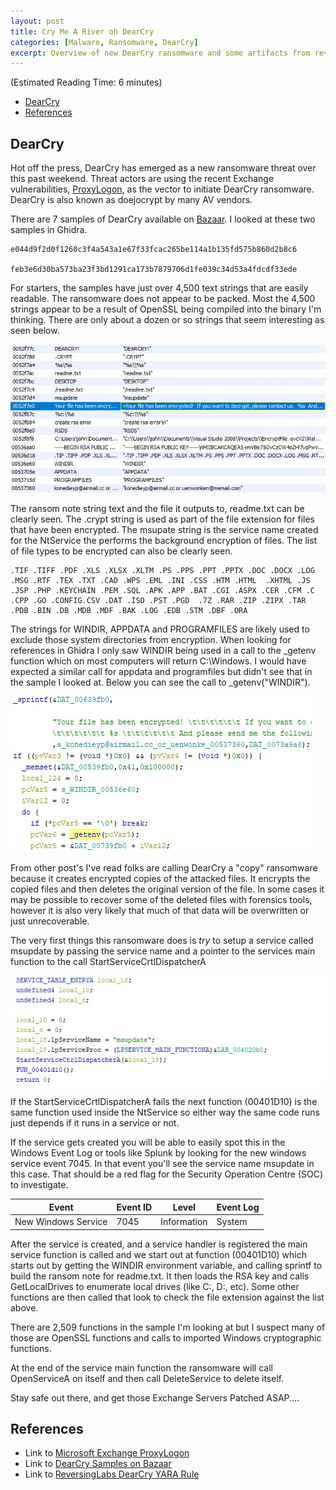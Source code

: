 ```yaml
---
layout: post
title: Cry Me A River oh DearCry
categories: [Malware, Ransomware, DearCry]
excerpt: Overview of new DearCry ransomware and some artifacts from reverse engineering a couple DearCry samples.  
---
```


(Estimated Reading Time: 6 minutes)

- [DearCry](#dearcry)
- [References](#references)

## DearCry

Hot off the press, DearCry has emerged as a new ransomware threat over this past weekend. Threat actors are using the recent Exchange vulnerabilities, [ProxyLogon](https://www.microsoft.com/security/blog/2021/03/02/hafnium-targeting-exchange-servers/#scan-log), as the vector to initiate DearCry ransomware. DearCry is also known as doejocrypt by many AV vendors.

There are 7 samples of DearCry available on [Bazaar](https://bazaar.abuse.ch/browse/tag/DearCry/). I looked at these two samples in Ghidra.

```
e044d9f2d0f1260c3f4a543a1e67f33fcac265be114a1b135fd575b860d2b8c6

feb3e6d30ba573ba23f3bd1291ca173b7879706d1fe039c34d53a4fdcdf33ede
```

For starters, the samples have just over 4,500 text strings that are easily readable. The ransomware does not appear to be packed. Most the 4,500 strings appear to be a result of OpenSSL being compiled into the binary I'm thinking. There are only about a dozen or so strings that seem interesting as seen below.

![dearcrystr1](/images/dearcrystr1.jpg)
![dearcrystr2](/images/dearcrystr2.jpg)

The ransom note string text and the file it outputs to, readme.txt can be clearly seen. The .crypt string is used as part of the file extension for files that have been encrypted. The msupate string is the service name created for the NtService the performs the background encryption of files. The list of file types to be encrypted can also be clearly seen. 

```
.TIF .TIFF .PDF .XLS .XLSX .XLTM .PS .PPS .PPT .PPTX .DOC .DOCX .LOG 
.MSG .RTF .TEX .TXT .CAD .WPS .EML .INI .CSS .HTM .HTML  .XHTML .JS 
.JSP .PHP .KEYCHAIN .PEM .SQL .APK .APP .BAT .CGI .ASPX .CER .CFM .C 
.CPP .GO .CONFIG.CSV .DAT .ISO .PST .PGD  .7Z .RAR .ZIP .ZIPX .TAR 
.PDB .BIN .DB .MDB .MDF .BAK .LOG .EDB .STM .DBF .ORA
```

The strings for WINDIR, APPDATA and PROGRAMFILES are likely used to exclude those system directories from encryption. When looking for references in Ghidra I only saw WINDIR being used in a call to the _getenv function which on most computers will return C:\Windows. I would have expected a similar call for appdata and programfiles but didn't see that in the sample I looked at. Below you can see the call to _getenv("WINDIR").

![dearcry](/images/dearcry.jpg)

From other post's I've read folks are calling DearCry a "copy" ransomware because it creates encrypted copies of the attacked files. It encrypts the copied files and then deletes the original version of the file. In some cases it may be possible to recover some of the deleted files with forensics tools, however it is also very likely that much of that data will be overwritten or just unrecoverable.

The very first things this ransomware does is *try* to setup a service called msupdate by passing the service name and a pointer to the services main function to the call StartServiceCrtlDispatcherA

![dearcry](/images/dearcryservice.jpg)

If the StartServiceCrtlDispatcherA fails the next function (00401D10) is the same function used inside the NtService so either way the same code runs just depends if it runs in a service or not. 

If the service gets created you will be able to easily spot this in the Windows Event Log or tools like Splunk by looking for the new windows service event 7045. In that event you'll see the service name msupdate in this case. That should be a red flag for the Security Operation Centre (SOC) to investigate. 

| Event | Event ID |  Level | Event Log |
|---|---|---|---|
| New Windows Service | 7045 | Information |	System |

After the service is created, and a service handler is registered the main service function is called and we start out at function (00401D10) which starts out by getting the WINDIR environment variable, and calling sprintf to build the ransom note for readme.txt. It then loads the RSA key and calls GetLocalDrives to enumerate local drives (like C:\, D:\, etc). Some other functions are then called that look to check the file extension against the list above. 

There are 2,509 functions in the sample I'm looking at but I suspect many of those are OpenSSL functions and calls to imported Windows cryptographic functions. 

At the end of the service main function the ransomware will call OpenServiceA on itself and then call DeleteService to delete itself. 

Stay safe out there, and get those Exchange Servers Patched ASAP....

## References

* Link to [Microsoft Exchange ProxyLogon](https://www.microsoft.com/security/blog/2021/03/02/hafnium-targeting-exchange-servers/#scan-log)
* Link to [DearCry Samples on Bazaar](https://bazaar.abuse.ch/browse/tag/DearCry/)
* Link to [ReversingLabs DearCry YARA Rule](https://github.com/reversinglabs/reversinglabs-yara-rules/blob/develop/yara/ransomware/Win32.Ransomware.DearCry.yara)